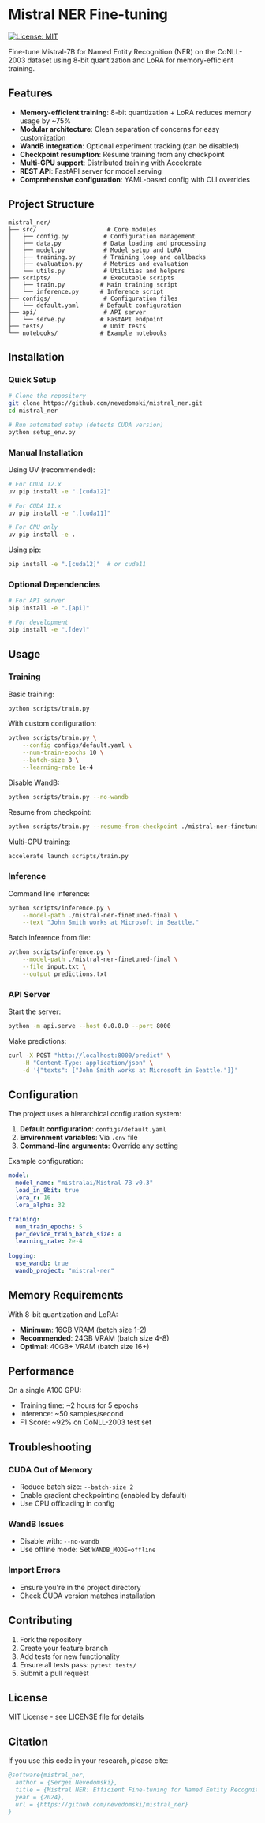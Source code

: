 # Mistral NER Fine-tuning

[![License: MIT](https://img.shields.io/badge/License-MIT-yellow.svg)](https://opensource.org/licenses/MIT)

Fine-tune Mistral-7B for Named Entity Recognition (NER) on the CoNLL-2003 dataset using 8-bit quantization and LoRA for memory-efficient training.

## Features

- **Memory-efficient training**: 8-bit quantization + LoRA reduces memory usage by ~75%
- **Modular architecture**: Clean separation of concerns for easy customization
- **WandB integration**: Optional experiment tracking (can be disabled)
- **Checkpoint resumption**: Resume training from any checkpoint
- **Multi-GPU support**: Distributed training with Accelerate
- **REST API**: FastAPI server for model serving
- **Comprehensive configuration**: YAML-based config with CLI overrides

## Project Structure

```
mistral_ner/
├── src/                    # Core modules
│   ├── config.py          # Configuration management
│   ├── data.py            # Data loading and processing
│   ├── model.py           # Model setup and LoRA
│   ├── training.py        # Training loop and callbacks
│   ├── evaluation.py      # Metrics and evaluation
│   └── utils.py           # Utilities and helpers
├── scripts/               # Executable scripts
│   ├── train.py          # Main training script
│   └── inference.py      # Inference script
├── configs/               # Configuration files
│   └── default.yaml      # Default configuration
├── api/                   # API server
│   └── serve.py          # FastAPI endpoint
├── tests/                 # Unit tests
└── notebooks/            # Example notebooks
```

## Installation

### Quick Setup

```bash
# Clone the repository
git clone https://github.com/nevedomski/mistral_ner.git
cd mistral_ner

# Run automated setup (detects CUDA version)
python setup_env.py
```

### Manual Installation

Using UV (recommended):
```bash
# For CUDA 12.x
uv pip install -e ".[cuda12]"

# For CUDA 11.x
uv pip install -e ".[cuda11]"

# For CPU only
uv pip install -e .
```

Using pip:
```bash
pip install -e ".[cuda12]"  # or cuda11
```

### Optional Dependencies

```bash
# For API server
pip install -e ".[api]"

# For development
pip install -e ".[dev]"
```

## Usage

### Training

Basic training:
```bash
python scripts/train.py
```

With custom configuration:
```bash
python scripts/train.py \
    --config configs/default.yaml \
    --num-train-epochs 10 \
    --batch-size 8 \
    --learning-rate 1e-4
```

Disable WandB:
```bash
python scripts/train.py --no-wandb
```

Resume from checkpoint:
```bash
python scripts/train.py --resume-from-checkpoint ./mistral-ner-finetuned/checkpoint-500
```

Multi-GPU training:
```bash
accelerate launch scripts/train.py
```

### Inference

Command line inference:
```bash
python scripts/inference.py \
    --model-path ./mistral-ner-finetuned-final \
    --text "John Smith works at Microsoft in Seattle."
```

Batch inference from file:
```bash
python scripts/inference.py \
    --model-path ./mistral-ner-finetuned-final \
    --file input.txt \
    --output predictions.txt
```

### API Server

Start the server:
```bash
python -m api.serve --host 0.0.0.0 --port 8000
```

Make predictions:
```bash
curl -X POST "http://localhost:8000/predict" \
    -H "Content-Type: application/json" \
    -d '{"texts": ["John Smith works at Microsoft in Seattle."]}'
```

## Configuration

The project uses a hierarchical configuration system:

1. **Default configuration**: `configs/default.yaml`
2. **Environment variables**: Via `.env` file
3. **Command-line arguments**: Override any setting

Example configuration:
```yaml
model:
  model_name: "mistralai/Mistral-7B-v0.3"
  load_in_8bit: true
  lora_r: 16
  lora_alpha: 32

training:
  num_train_epochs: 5
  per_device_train_batch_size: 4
  learning_rate: 2e-4
  
logging:
  use_wandb: true
  wandb_project: "mistral-ner"
```

## Memory Requirements

With 8-bit quantization and LoRA:
- **Minimum**: 16GB VRAM (batch size 1-2)
- **Recommended**: 24GB VRAM (batch size 4-8)
- **Optimal**: 40GB+ VRAM (batch size 16+)

## Performance

On a single A100 GPU:
- Training time: ~2 hours for 5 epochs
- Inference: ~50 samples/second
- F1 Score: ~92% on CoNLL-2003 test set

## Troubleshooting

### CUDA Out of Memory
- Reduce batch size: `--batch-size 2`
- Enable gradient checkpointing (enabled by default)
- Use CPU offloading in config

### WandB Issues
- Disable with: `--no-wandb`
- Use offline mode: Set `WANDB_MODE=offline`

### Import Errors
- Ensure you're in the project directory
- Check CUDA version matches installation

## Contributing

1. Fork the repository
2. Create your feature branch
3. Add tests for new functionality
4. Ensure all tests pass: `pytest tests/`
5. Submit a pull request

## License

MIT License - see LICENSE file for details

## Citation

If you use this code in your research, please cite:

```bibtex
@software{mistral_ner,
  author = {Sergei Nevedomski},
  title = {Mistral NER: Efficient Fine-tuning for Named Entity Recognition},
  year = {2024},
  url = {https://github.com/nevedomski/mistral_ner}
}
```
